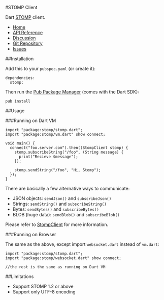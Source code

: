 #STOMP Client

Dart [STOMP](http://stomp.github.io/) client.

* [Home](http://rikulo.org)
* [API Reference](http://api.rikulo.org/stomp/latest)
* [Discussion](http://stackoverflow.com/questions/tagged/rikulo)
* [Git Repository](https://github.com/rikulo/stomp)
* [Issues](https://github.com/rikulo/stomp/issues)

##Installation

Add this to your `pubspec.yaml` (or create it):

    dependencies:
      stomp:

Then run the [Pub Package Manager](http://pub.dartlang.org/doc) (comes with the Dart SDK):

    pub install


##Usage

###Running on Dart VM

    import "package:stomp/stomp.dart";
    import "package:stomp/vm.dart" show connect;

    void main() {
      connect("foo.server.com").then((StompClient stomp) {
        stomp.subscribeString("/foo", (String message) {
          print("Recieve $message");
        });

        stomp.sendString("/foo", "Hi, Stomp");
      });
    }

There are basically a few alternative ways to communicate:

* JSON objects: `sendJson()` and `subscribeJson()`
* Strings: `sendString()` and `subscribeString()`
* Bytes: `sendBytes()` and `subscribeBytes()`
* BLOB (huge data): `sendBlob()` and `subscribeBlob()`

Please refer to [StompClient](http://api.rikulo.org/stomp/latest/stomp/StompClient.html) for more information.

###Running on Browser

The same as the above, except import `websocket.dart` instead of `vm.dart`:

    import "package:stomp/stomp.dart";
    import "package:stomp/websocket.dart" show connect;

    //the rest is the same as running on Dart VM

##Limitations

* Support STOMP 1.2 or above
* Support only UTF-8 encoding
